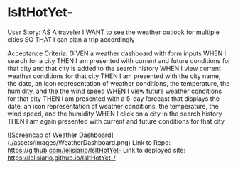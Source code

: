 # IsItHotYet-

User Story:
AS A traveler I WANT to see the weather outlook for multiple cities SO THAT I can plan a trip accordingly

Acceptance Criteria:
GIVEN a weather dashboard with form inputs
WHEN I search for a city
THEN I am presented with current and future conditions for that city and that city is added to the search history
WHEN I view current weather conditions for that city
THEN I am presented with the city name, the date, an icon representation of weather conditions, the temperature, the humidity, and the the wind speed
WHEN I view future weather conditions for that city
THEN I am presented with a 5-day forecast that displays the date, an icon representation of weather conditions, the temperature, the wind speed, and the humidity
WHEN I click on a city in the search history
THEN I am again presented with current and future conditions for that city

![Screencap of Weather Dashboard] (./assets/images/WeatherDashboard.png)
Link to Repo: https://github.com/lelisiario/IsItHotYet-
Link to deployed site: https://lelisiario.github.io/IsItHotYet-/
